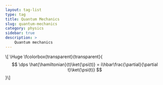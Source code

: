 ```yaml
---
layout: tag-list
type: tag
title: Quantum Mechanics
slug: quantum-mechanics
category: physics
sidebar: true
description: >
    Quantum mechanics
---
```


\\[ \Huge \fcolorbox{transparent}{transparent}{ $$ \dps
\hat{\hamiltonian}(t)\ket{\psi(t)} = i\hbar\frac{\partial}{\partial t}\ket{\psi(t)}
$$ }\\]